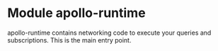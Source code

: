 # Module apollo-runtime

apollo-runtime contains networking code to execute your queries and subscriptions. This is the main entry point.

